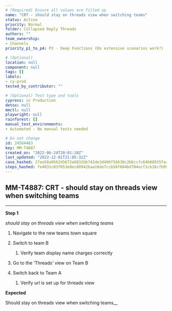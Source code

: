 ```yaml
---
# (Required) Ensure all values are filled up
name: "CRT - should stay on threads view when switching teams"
status: Active
priority: Normal
folder: Collapsed Reply Threads
authors: ""
team_ownership: 
- Channels
priority_p1_to_p4: P3 - Deep Functions (Do extensive scenarios work?)

# (Optional)
location: null
component: null
tags: []
labels: 
- cy-prod
tested_by_contributor: ""

# (Optional) Test type and tools
cypress: in Production
detox: null
mmctl: null
playwright: null
rainforest: []
manual_test_environments:
- Automated - No manual tests needed

# Do not change
id: 24564463
key: MM-T4887
created_on: "2022-06-24T20:01:20Z"
last_updated: "2022-12-01T21:05:32Z"
case_hashed: 27ea58a9562d5672a6832bb742de3d406f56638c2b6ccfc64b08935faa95669766b2b8ac34c1c8be7269e13ae7de24c9
steps_hashed: fe4031c03f053e8ec80942baa16de7ccb56f604bd704ecf1cb16cfb99b9702220e0b5afddf73ea0291b0eb2c155ed397
---
```


<!-- (Auto-generated) Based on frontmatter's "key" and "name" -->

## MM-T4887: CRT - should stay on threads view when switching teams

---

**Step 1**

_should stay on threads view when switching teams_

1. Navigate to the new teams town square

2. Switch to team B

   1. Verify team display name charges correctly

3. Go to the ‘Threads’ view on Team B

4. Switch back to Team A

   1. Verify url is set up for threads view

**Expected**

Should stay on threads view when switching teams\_\_
